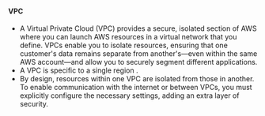 #### VPC

- A Virtual Private Cloud (VPC) provides a secure, isolated section of AWS where you can launch AWS resources in a virtual network that you define. VPCs enable you to isolate resources, ensuring that one customer's data remains separate from another's—even within the same AWS account—and allow you to securely segment different applications.
- A VPC is specific to a single region .
- By design, resources within one VPC are isolated from those in another. To enable communication with the internet or between VPCs, you must explicitly configure the necessary settings, adding an extra layer of security. 
